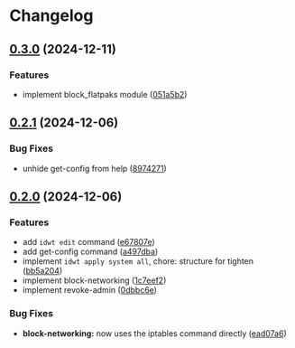 # Changelog

## [0.3.0](https://github.com/noahdotpy/idwt/compare/v0.2.1...v0.3.0) (2024-12-11)


### Features

* implement block_flatpaks module ([051a5b2](https://github.com/noahdotpy/idwt/commit/051a5b20b588fce95615183954f9820ce58c45fb))

## [0.2.1](https://github.com/noahdotpy/idwt/compare/v0.2.0...v0.2.1) (2024-12-06)


### Bug Fixes

* unhide get-config from help ([8974271](https://github.com/noahdotpy/idwt/commit/89742718590ecb19c39e6c3fa4c44f723a72c0a4))

## [0.2.0](https://github.com/noahdotpy/idwt/compare/v0.1.0...v0.2.0) (2024-12-06)


### Features

* add `idwt edit` command ([e67807e](https://github.com/noahdotpy/idwt/commit/e67807eb5dae39af19aad17d40f49c43c77ec9ee))
* add get-config command ([a497dba](https://github.com/noahdotpy/idwt/commit/a497dba2e12ee73479d7966131fe7b555fdd1007))
* implement `idwt apply system all`, chore: structure for tighten ([bb5a204](https://github.com/noahdotpy/idwt/commit/bb5a204e93dee41533f08201a80f0e0a5749518c))
* implement block-networking ([1c7eef2](https://github.com/noahdotpy/idwt/commit/1c7eef26b0000c469214810a0f8ba49db14b444e))
* implement revoke-admin ([0dbbc6e](https://github.com/noahdotpy/idwt/commit/0dbbc6e590966d5192302c616c5ffd84fb595cca))


### Bug Fixes

* **block-networking:** now uses the iptables command directly ([ead07a6](https://github.com/noahdotpy/idwt/commit/ead07a6bc2b6fc8745af543086b99404ba247a90))
